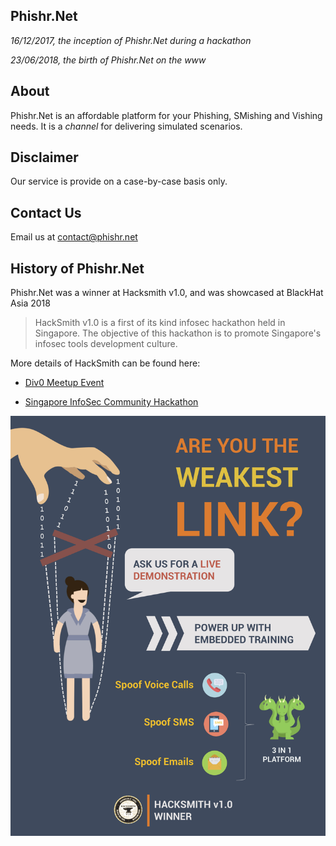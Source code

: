 ## Phishr.Net

_16/12/2017, the inception of Phishr.Net during a hackathon_

_23/06/2018, the birth of Phishr.Net on the www_

## About

Phishr.Net is an affordable platform for your Phishing, SMishing and Vishing needs. It is a *channel* for delivering simulated scenarios.

## Disclaimer

Our service is provide on a case-by-case basis only.

## Contact Us

Email us at contact@phishr.net

## History of Phishr.Net

Phishr.Net was a winner at Hacksmith v1.0, and was showcased at BlackHat Asia 2018

  > HackSmith v1.0 is a first of its kind infosec hackathon held in Singapore. The objective of this hackathon is to promote Singapore's infosec tools development culture.

  More details of HackSmith can be found here:

  - [Div0 Meetup Event](https://www.meetup.com/en-AU/div-zero/events/244115880/) 

  - [Singapore InfoSec Community Hackathon](http://www.ntuitive.sg/event-detail/singapore-infosec-community-hackathon-hacksmith-v1-0)

![alt text][poster]

[poster]: A3_Hacksmith.png "Hacksmith Poster"
